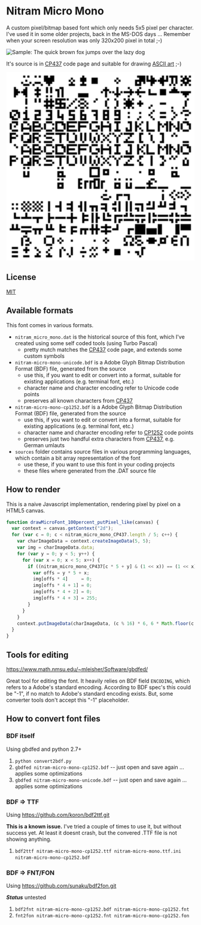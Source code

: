 
# Nitram Micro Mono

A custom pixel/bitmap based font which only needs 5x5 pixel per character.
I've used it in some older projects, back in the MS-DOS days ...
Remember when your screen resolution was only 320x200 pixel in total ;-)

![Sample: The quick brown fox jumps over the lazy dog](/the_quick_brown_fox_jumps_over_the_lazy_dog.png?raw=true)

It's source is in [CP437](https://en.wikipedia.org/wiki/Code_page_437)
code page and suitable for drawing [ASCII art](https://en.wikipedia.org/wiki/ASCII_art) ;-)

![Sample: all characters](/sample.png?raw=true)

## License

[MIT](https://opensource.org/licenses/MIT)


## Available formats

This font comes in various formats.

* ```nitram_micro_mono.dat``` is the historical source of this font, which I've created using some self coded tools (using Turbo Pascal)
   * pretty mutch matches the [CP437](https://en.wikipedia.org/wiki/Code_page_437) code page, and extends some custom symbols
* ```nitram-micro-mono-unicode.bdf``` is a Adobe Glyph Bitmap Distribution Format (BDF) file, generated from the source
   * use this, if you want to edit or convert into a format, suitable for existing applications (e.g. terminal font, etc.)
   * character name and character encoding refer to Unicode code points
   * preserves all known characters from [CP437](https://en.wikipedia.org/wiki/Code_page_437)
* ```nitram-micro-mono-cp1252.bdf``` is a Adobe Glyph Bitmap Distribution Format (BDF) file, generated from the source
   * use this, if you want to edit or convert into a format, suitable for existing applications (e.g. terminal font, etc.)
   * character name and character encoding refer to [CP1252](https://en.wikipedia.org/wiki/Windows-1252) code points
   * preserves just two handful extra characters from [CP437](https://en.wikipedia.org/wiki/Code_page_437), e.g. German umlauts 
* ```sources``` folder contains source files in various programming languages, which contain a bit array representation of the font
   * use these, if you want to use this font in your coding projects
   * these files where generated from the .DAT source file

## How to render

This is a naive Javascript implementation, rendering pixel by pixel on a HTML5 canvas.

```javascript
function drawMicroFont_100percent_putPixel_like(canvas) {
  var context = canvas.getContext("2d");
  for (var c = 0; c < nitram_micro_mono_CP437.length / 5; c++) {
    var charImageData = context.createImageData(5, 5);
    var img = charImageData.data;
    for (var y = 0; y < 5; y++) {
      for (var x = 0; x < 5; x++) {
        if ((nitram_micro_mono_CP437[c * 5 + y] & (1 << x)) == (1 << x)) {
          var offs = y * 5 + x;
          img[offs * 4]     = 0;
          img[offs * 4 + 1] = 0;
          img[offs * 4 + 2] = 0;
          img[offs * 4 + 3] = 255;
        }
      }
    }
    context.putImageData(charImageData, (c % 16) * 6, 6 * Math.floor(c / 16));
  }
}
```

## Tools for editing

https://www.math.nmsu.edu/~mleisher/Software/gbdfed/

Great tool for editing the font.
It heavily relies on BDF field ```ENCODING```, which refers to a Adobe's standard encoding.
According to BDF spec's this could be "-1", if no match to Adobe's standard encoding exists.
But, some converter tools don't accept this "-1" placeholder.


## How to convert font files

### BDF itself

Using gbdfed and python 2.7+

1. ```python convert2bdf.py```
2. ```gbdfed nitram-micro-mono-cp1252.bdf``` -- just open and save again ... applies some optimizations
3. ```gbdfed nitram-micro-mono-unicode.bdf``` -- just open and save again ... applies some optimizations

### BDF => TTF

Using https://github.com/koron/bdf2ttf.git

**This is a known issue.**
I've tried a couple of times to use it, but without success yet.
At least it doesnt crash, but the convered .TTF file is not showing anything.

1. ```bdf2ttf nitram-micro-mono-cp1252.ttf nitram-micro-mono.ttf.ini nitram-micro-mono-cp1252.bdf```


### BDF => FNT/FON

Using https://github.com/sunaku/bdf2fon.git

***Status*** untested

1. ```bdf2fnt nitram-micro-mono-cp1252.bdf nitram-micro-mono-cp1252.fnt```
2. ```fnt2fon nitram-micro-mono-cp1252.fnt nitram-micro-mono-cp1252.fon```
